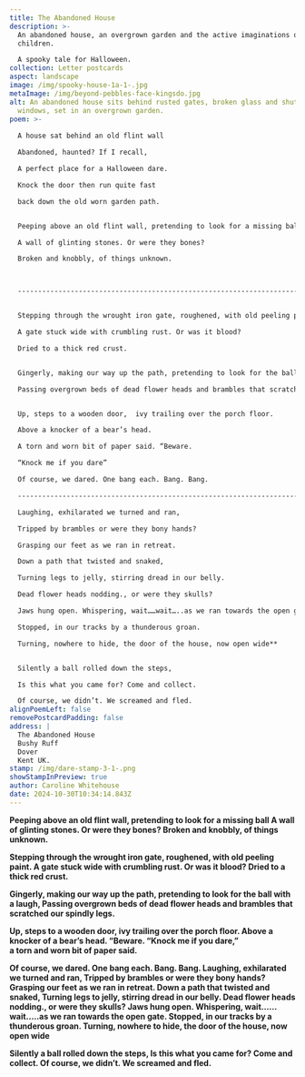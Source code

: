 ```yaml
---
title: The Abandoned House
description: >-
  An abandoned house, an overgrown garden and the active imaginations of
  children.

  A spooky tale for Halloween.
collection: Letter postcards
aspect: landscape
image: /img/spooky-house-1a-1-.jpg
metaImage: /img/beyond-pebbles-face-kingsdo.jpg
alt: An abandoned house sits behind rusted gates, broken glass and shuttered
  windows, set in an overgrown garden.
poem: >-
  
  A house sat behind an old flint wall 

  Abandoned, haunted? If I recall,

  A perfect place for a Halloween dare.

  Knock the door then run quite fast

  back down the old worn garden path.


  Peeping above an old flint wall, pretending to look for a missing ball

  A wall of glinting stones. Or were they bones?

  Broken and knobbly, of things unknown.



  --------------------------------------------------------------------------------------------------------------------------------------------------------------------------------------


  Stepping through the wrought iron gate, roughened, with old peeling paint.

  A gate stuck wide with crumbling rust. Or was it blood? 

  Dried to a thick red crust.


  Gingerly, making our way up the path, pretending to look for the ball with a laugh,

  Passing overgrown beds of dead flower heads and brambles that scratched our spindly legs.


  Up, steps to a wooden door,  ivy trailing over the porch floor.

  Above a knocker of a bear’s head. 

  A torn and worn bit of paper said. “Beware. 

  “Knock me if you dare”

  Of course, we dared. One bang each. Bang. Bang.

  --------------------------------------------------------------------------------------------------------------------------------------------------------------------------------------

  Laughing, exhilarated we turned and ran,

  Tripped by brambles or were they bony hands?

  Grasping our feet as we ran in retreat.

  Down a path that twisted and snaked,

  Turning legs to jelly, stirring dread in our belly.

  Dead flower heads nodding., or were they skulls? 

  Jaws hung open. Whispering, wait……wait…..as we ran towards the open gate.

  Stopped, in our tracks by a thunderous groan.

  Turning, nowhere to hide, the door of the house, now open wide**


  Silently a ball rolled down the steps,

  Is this what you came for? Come and collect.

  Of course, we didn’t. We screamed and fled.
alignPoemLeft: false
removePostcardPadding: false
address: |
  The Abandoned House
  Bushy Ruff
  Dover
  Kent UK.
stamp: /img/dare-stamp-3-1-.png
showStampInPreview: true
author: Caroline Whitehouse
date: 2024-10-30T10:34:14.843Z
---
```

**Peeping above an old flint wall, pretending to look for a missing ball
A wall of glinting stones. Or were they bones?
Broken and knobbly, of things unknown.**

**Stepping through the wrought iron gate, roughened, with old peeling paint.
A gate stuck wide with crumbling rust. Or was it blood? 
Dried to a thick red crust.**

**Gingerly, making our way up the path, pretending to look for the ball with a laugh,
Passing overgrown beds of dead flower heads and brambles that scratched our spindly legs.**

**Up, steps to a wooden door,  ivy trailing over the porch floor.
Above a knocker of a bear’s head. “Beware. “Knock me if you dare,”**\
**a torn and worn bit of paper said.**

**Of course, we dared. One bang each. Bang. Bang.
Laughing, exhilarated we turned and ran,
Tripped by brambles or were they bony hands?
Grasping our feet as we ran in retreat.
Down a path that twisted and snaked,
Turning legs to jelly, stirring dread in our belly.
Dead flower heads nodding., or were they skulls? 
Jaws hung open. Whispering, wait……wait…..as we ran towards the open gate.
Stopped, in our tracks by a thunderous groan.
Turning, nowhere to hide, the door of the house, now open wide**

**Silently a ball rolled down the steps,
Is this what you came for? Come and collect.
Of course, we didn’t. We screamed and fled.**